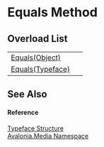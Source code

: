 # Equals Method


## Overload List
<table>
<tr>
<td><a href="M_Avalonia_Media_Typeface_Equals_1">Equals(Object)</a></td>
<td> </td>
</tr>
<tr>
<td><a href="M_Avalonia_Media_Typeface_Equals">Equals(Typeface)</a></td>
<td> </td>
</tr>
</table>

## See Also


#### Reference
<a href="T_Avalonia_Media_Typeface">Typeface Structure</a>  
<a href="N_Avalonia_Media">Avalonia.Media Namespace</a>  
